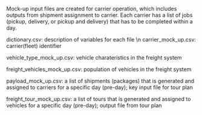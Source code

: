 Mock-up input files are created for carrier operation, which includes outputs from shipment assignment to carrier. 
Each carrier has a list of jobs (pickup, delivery, or pickup and delivery) that has to be completed within a day.

dictionary.csv: description of variables for each file \n
carrier_mock_up.csv: carrier(fleet) identifier

vehicle_type_mock_up.csv: vehicle charateristics in the freight system

freight_vehicles_mock_up.csv: population of vehicles in the freight system

payload_mock_up.csv: a list of shipments (packages) that is generated and assigned to carriers for a specific day (pre-day); key input file for tour plan

freight_tour_mock_up.csv: a list of tours that is generated and assigned to vehicles for a specific day (pre-day); output file from tour plan  

